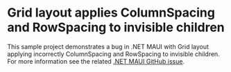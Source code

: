 # Grid layout applies ColumnSpacing and RowSpacing to invisible children

This sample project demonstrates a bug in .NET MAUI with Grid layout applying incorrectly ColumnSpacing and RowSpacing to invisible children. For more information see the related [.NET MAUI GitHub issue](https://github.com/dotnet/maui/issues/11222).